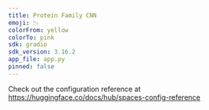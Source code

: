```yaml
---
title: Protein Family CNN
emoji: 📉
colorFrom: yellow
colorTo: pink
sdk: gradio
sdk_version: 3.16.2
app_file: app.py
pinned: false
---
```


Check out the configuration reference at https://huggingface.co/docs/hub/spaces-config-reference
